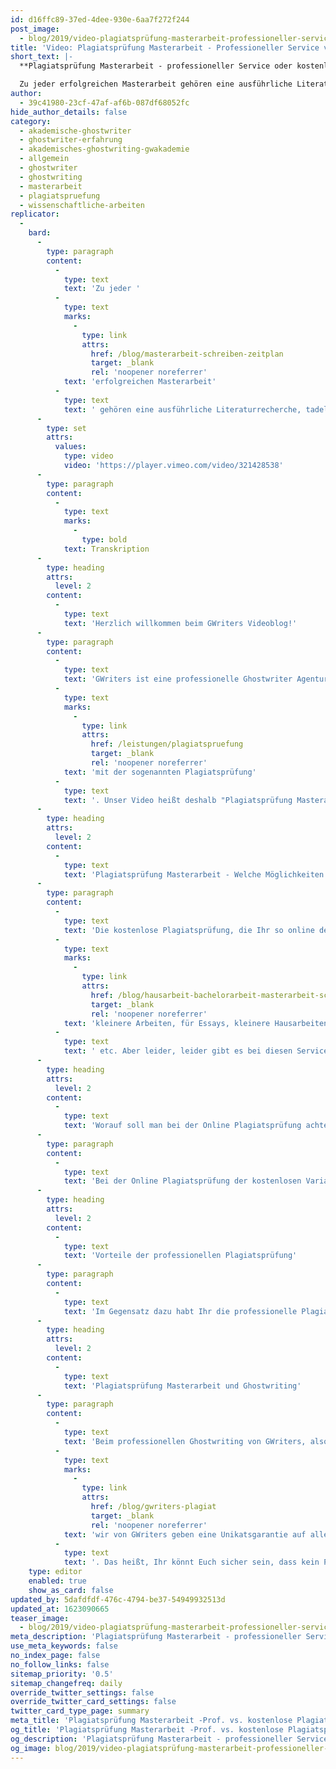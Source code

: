 ```yaml
---
id: d16ffc89-37ed-4dee-930e-6aa7f272f244
post_image:
  - blog/2019/video-plagiatsprüfung-masterarbeit-professioneller-service-vs-kostenlose-plagiatspruefung/Plagiatsprufung_Masterarbeit_Professioneller_Service.png
title: 'Video: Plagiatsprüfung Masterarbeit - Professioneller Service vs. kostenlose Plagiatsprüfung'
short_text: |-
  **Plagiatsprüfung Masterarbeit - professioneller Service oder kostenlose Alternative? Erfahren Sie alle Vor- und Nachteile in unserem Video!**

  Zu jeder erfolgreichen Masterarbeit gehören eine ausführliche Literaturrecherche, tadellose Formatierung, sowie natürlich das korrekte wissenschaftliche Schreiben an sich. Ein weiterer wichtiger Bestandteil, ohne welcher keine wissenschaftliche Arbeit abgegeben werden sollte, ist...
author:
  - 39c41980-23cf-47af-af6b-087df68052fc
hide_author_details: false
category:
  - akademische-ghostwriter
  - ghostwriter-erfahrung
  - akademisches-ghostwriting-gwakademie
  - allgemein
  - ghostwriter
  - ghostwriting
  - masterarbeit
  - plagiatspruefung
  - wissenschaftliche-arbeiten
replicator:
  -
    bard:
      -
        type: paragraph
        content:
          -
            type: text
            text: 'Zu jeder '
          -
            type: text
            marks:
              -
                type: link
                attrs:
                  href: /blog/masterarbeit-schreiben-zeitplan
                  target: _blank
                  rel: 'noopener noreferrer'
            text: 'erfolgreichen Masterarbeit'
          -
            type: text
            text: ' gehören eine ausführliche Literaturrecherche, tadellose Formatierung, sowie natürlich das korrekte wissenschaftliche Schreiben an sich. Ein weiterer wichtiger Bestandteil, ohne welcher keine wissenschaftliche Arbeit abgegeben werden sollte, ist die Plagiatsprüfung. Dabei gibt es verschiedene Optionen zur Überprüfung, ob die Abschlussarbeit ein Unikat ist - von spezialisierter Software und kostenfreien Online-Tools bis zum professionellen Service einer Ghostwriting Agentur. Welche die Vor- und Nachteile der verschiedenen Möglichkeiten zur Plagiatsprüfung Masterarbeit sind, das erfahren Sie in unserem neuesten Videobeitrag.'
      -
        type: set
        attrs:
          values:
            type: video
            video: 'https://player.vimeo.com/video/321428538'
      -
        type: paragraph
        content:
          -
            type: text
            marks:
              -
                type: bold
            text: Transkription
      -
        type: heading
        attrs:
          level: 2
        content:
          -
            type: text
            text: 'Herzlich willkommen beim GWriters Videoblog!'
      -
        type: paragraph
        content:
          -
            type: text
            text: 'GWriters ist eine professionelle Ghostwriter Agentur mit dem Schwerpunkt auf der Erstellung wissenschaftlicher Texte. Bei der Erstellung wissenschaftlicher Texte ist es natürlich ganz, ganz wichtig, dass unsere Kunden auch immer ein Unikat erhalten. Dementsprechend beschäftigen wir uns heute einmal '
          -
            type: text
            marks:
              -
                type: link
                attrs:
                  href: /leistungen/plagiatspruefung
                  target: _blank
                  rel: 'noopener noreferrer'
            text: 'mit der sogenannten Plagiatsprüfung'
          -
            type: text
            text: '. Unser Video heißt deshalb "Plagiatsprüfung Masterarbeit - Professioneller Service gegen kostenlose Online Plagiatsprüfung." Wir schauen uns dabei einmal die kostenlose Plagiatsprüfung an, besprechen Vor- und Nachteile und stellen das gegenüber zur professionellen Plagiatsprüfung.'
      -
        type: heading
        attrs:
          level: 2
        content:
          -
            type: text
            text: 'Plagiatsprüfung Masterarbeit - Welche Möglichkeiten gibt es?'
      -
        type: paragraph
        content:
          -
            type: text
            text: 'Die kostenlose Plagiatsprüfung, die Ihr so online des Öfteren finden könnt, ist natürlich gut geeignet für '
          -
            type: text
            marks:
              -
                type: link
                attrs:
                  href: /blog/hausarbeit-bachelorarbeit-masterarbeit-schreiben
                  target: _blank
                  rel: 'noopener noreferrer'
            text: 'kleinere Arbeiten, für Essays, kleinere Hausarbeiten und Aufsätze'
          -
            type: text
            text: ' etc. Aber leider, leider gibt es bei diesen Services meistens eine Begrenzung der Seitenzahl. Das heißt, entweder könnt Ihr nur kleine Dokumente hochladen und überprüfen lassen, oder ab zehn oder zwölf Seiten zahlt Ihr dann sowieso obendrauf. Oftmals sind diese englischsprachige Dienste, die auch nur mit englischsprachigen Datenbanken abgleichen. Dann müsst Ihr vorsichtig sein, denn diese sind dann eben entsprechend nicht passend für deutsche Texte, das ist, glaube ich, selbst erklärend.'
      -
        type: heading
        attrs:
          level: 2
        content:
          -
            type: text
            text: 'Worauf soll man bei der Online Plagiatsprüfung achten?'
      -
        type: paragraph
        content:
          -
            type: text
            text: 'Bei der Online Plagiatsprüfung der kostenlosen Variante haben viele unserer Kunden, die zu uns kommen, die Erfahrung gemacht, dass da die Ergebnisse nicht gespeichert werden und ein einmaliger Zugriff besteht. Das heißt, man macht einmal eine Plagiatsprüfung, passt sie dann an. Wenn man irgendwie noch Daten vergisst oder aus Versehen gelöscht hat, dann kann man nicht mehr darauf zugreifen und muss sowieso alles von vorne machen. Oft ist auch kein Verweis auf das exakte Plagiat mit dabei, sondern einfach nur eine Anzeige, zu wie viel Prozent die Arbeit mit Plagiaten belastet sein könnte oder einfach nur Anzeige positiv oder negativ. Damit ist vielen natürlich leider nicht geholfen, denn Ihr wollt mit der Plagiatsprüfung ja später auch das Ganze wieder ausbessern können. Außerdem gibt es meist keinen Download der Plagiats Scanner Reports und es gibt keine Garantie, dass die Arbeit dann wirklich plagiatsfrei ist.'
      -
        type: heading
        attrs:
          level: 2
        content:
          -
            type: text
            text: 'Vorteile der professionellen Plagiatsprüfung'
      -
        type: paragraph
        content:
          -
            type: text
            text: 'Im Gegensatz dazu habt Ihr die professionelle Plagiatsprüfung durch eine Agentur oder einen professionellen Service. Hier habt Ihr eben die Analyse mit unbegrenzter Wortzahl der Plagscan erfolgt mit hoher Genauigkeit. Es werden Euch die Stellen markiert, Ihr bekommt einen vollständigen und aufwändigen Report der Plagiatsprüfung, mit dem Ihr dann arbeiten könnt. Das heißt, Ihr habt dann ein Dokument zu Hand, anhand dessen Ihr überprüfen könnt an welchen Stellen Plagiate vorliegen bzw. ihr falsch zitiert habt, was dann eben entsprechend als Plagiat interpretiert wird und könnt damit Eure ganze Arbeit noch einmal korrigieren und die Zitierweise eben entsprechend anpassen und gerade ziehen. Weiterhin bekommt Ihr die aufgeführten Literaturquellen, die gefunden worden sind und eben auch einen Einblick in gegebenenfalls die Quellen, von denen plagiiert wurde oder von denen falsch zitiert wurde und das Ganze bei professionellen Services, wie wir diesen anbieten farblich gekennzeichnet eben mit einem fast wie ein Ampelsystem mit den Stellen, die man dringend nachschlagen müsste, Stellen, wo eine Überarbeitung empfohlen ist oder eben Stellen, die plagiatsfrei sind.'
      -
        type: heading
        attrs:
          level: 2
        content:
          -
            type: text
            text: 'Plagiatsprüfung Masterarbeit und Ghostwriting'
      -
        type: paragraph
        content:
          -
            type: text
            text: 'Beim professionellen Ghostwriting von GWriters, also der Texterstellung, werden sowieso alle Dokumente komplett plagiatsgeprüft und '
          -
            type: text
            marks:
              -
                type: link
                attrs:
                  href: /blog/gwriters-plagiat
                  target: _blank
                  rel: 'noopener noreferrer'
            text: 'wir von GWriters geben eine Unikatsgarantie auf alle Dokumente'
          -
            type: text
            text: '. Das heißt, Ihr könnt Euch sicher sein, dass kein Plagiat vorliegt und, dass richtig zitiert wurde. Ich hoffe, ich konnte Euch einmal den Unterschied der kostenlosen Plagiatsprüfung zum professionellen Service und damit eben auch die Vorteile des professionellen Services darlegen und erklären und freue mich, dass Ihr zugesehen habt.'
    type: editor
    enabled: true
    show_as_card: false
updated_by: 5dafdfdf-476c-4794-be37-54949932513d
updated_at: 1623090665
teaser_image:
  - blog/2019/video-plagiatsprüfung-masterarbeit-professioneller-service-vs-kostenlose-plagiatspruefung/Plagiatsprufung_Masterarbeit_Professioneller_Service.png
meta_description: 'Plagiatsprüfung Masterarbeit - professioneller Service oder kostenlose Alternative? Erfahren Sie alle Vor- und Nachteile in unserem Video!'
use_meta_keywords: false
no_index_page: false
no_follow_links: false
sitemap_priority: '0.5'
sitemap_changefreq: daily
override_twitter_settings: false
override_twitter_card_settings: false
twitter_card_type_page: summary
meta_title: 'Plagiatsprüfung Masterarbeit -Prof. vs. kostenlose Plagiatsprüfung'
og_title: 'Plagiatsprüfung Masterarbeit -Prof. vs. kostenlose Plagiatsprüfung'
og_description: 'Plagiatsprüfung Masterarbeit - professioneller Service oder kostenlose Alternative? Erfahren Sie alle Vor- und Nachteile in unserem Video!'
og_image: blog/2019/video-plagiatsprüfung-masterarbeit-professioneller-service-vs-kostenlose-plagiatspruefung/Plagiatsprufung_Masterarbeit_Professioneller_Service.png
---
```

